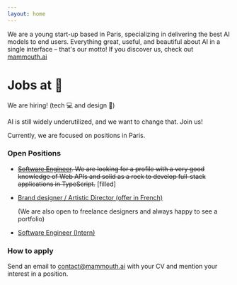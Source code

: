 ```yaml
---
layout: home
---
```


We are a young start-up based in Paris, specializing in delivering the best AI models to end users. Everything great, useful, and beautiful about AI in a single interface – that's our motto!
If you discover us, check out [mammouth.ai](https://mammouth.ai/)

# Jobs at :mammoth:

We are hiring! (tech :computer: and design :art:)

AI is still widely underutilized, and we want to change that. Join us!

Currently, we are focused on positions in Paris.

<!-- Our team operates with 50% remote work, and the remaining time is spent in our Paris office. -->

### Open Positions

- ~~[Software Engineer](https://www.notion.so/182cf297c1ca80629935edacf8aa1e39?pvs=21). We are looking for a profile with a very good knowledge of Web APIs and solid as a rock to develop full-stack applications in TypeScript.~~ [filled]

- [Brand designer / Artistic Director (offer in French)](https://mammouth.notion.site/Graphiste-DA-Brand-designer-1f1cf297c1ca808d8eaadd39453f6b2d?pvs=74)

  (We are also open to freelance designers and always happy to see a portfolio)

- [Software Engineer (Intern)](https://www.notion.so/174cf297c1ca80f4aee0e88fed6fc385?pvs=21)

### How to apply

Send an email to [contact@mammouth.ai](mailto:contact@mammouth.ai) with your CV and mention your interest in a position.
